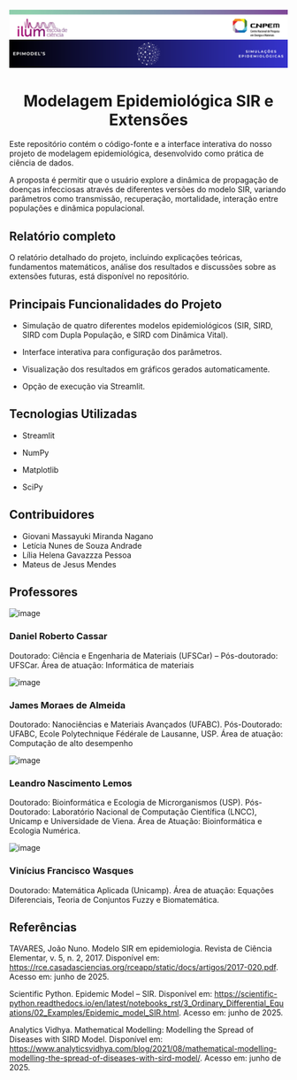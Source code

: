 ![Imagem Ilum](Imagens/header_ilum_leticia.png)
![Imagem Ilum](Imagens/logo.png)

<h1 align="center">Modelagem Epidemiológica SIR e Extensões</h1>

Este repositório contém o código-fonte e a interface interativa do nosso projeto de modelagem epidemiológica, desenvolvido como prática de ciência de dados.

A proposta é permitir que o usuário explore a dinâmica de propagação de doenças infecciosas através de diferentes versões do modelo SIR, variando parâmetros como transmissão, recuperação, mortalidade, interação entre populações e dinâmica populacional.

## Relatório completo
O relatório detalhado do projeto, incluindo explicações teóricas, fundamentos matemáticos, análise dos resultados e discussões sobre as extensões futuras, está disponível no repositório.

## Principais Funcionalidades do Projeto
- Simulação de quatro diferentes modelos epidemiológicos (SIR, SIRD, SIRD com Dupla População, e SIRD com Dinâmica Vital).

- Interface interativa para configuração dos parâmetros.

- Visualização dos resultados em gráficos gerados automaticamente.

- Opção de execução via Streamlit.

## Tecnologias Utilizadas 
- Streamlit
  
- NumPy
  
- Matplotlib
  
- SciPy

## Contribuidores
- Giovani Massayuki Miranda Nagano
- Letícia Nunes de Souza Andrade
- Lília Helena Gavazzza Pessoa
- Mateus de Jesus Mendes

## Professores
![image](https://github.com/user-attachments/assets/a2c4a8d6-bdc3-493a-87dd-5b15ef9b7592)
### Daniel Roberto Cassar
Doutorado: Ciência e Engenharia de Materiais (UFSCar) – Pós-doutorado: UFSCar. Área de atuação: Informática de materiais



![image](https://github.com/user-attachments/assets/3ce04fe4-4edd-4727-b490-8252cdc9d509)

### James Moraes de Almeida
Doutorado: Nanociências e Materiais Avançados (UFABC). Pós-Doutorado: UFABC, Ecole Polytechnique Fédérale de Lausanne, USP. Área de atuação: Computação de alto desempenho



![image](https://github.com/user-attachments/assets/a330ce63-cf04-4ac1-96b5-03e151f18f49)

### Leandro Nascimento Lemos
Doutorado: Bioinformática e Ecologia de Microrganismos (USP). Pós-Doutorado: Laboratório Nacional de Computação Científica (LNCC), Unicamp e Universidade de Viena. Área de Atuação: Bioinformática e Ecologia Numérica.



![image](https://github.com/user-attachments/assets/ee394f2c-8b76-4af1-9a5d-d118bcbfe0d2)
### Vinícius Francisco Wasques
Doutorado: Matemática Aplicada (Unicamp). Área de atuação: Equações Diferenciais, Teoria de Conjuntos Fuzzy e Biomatemática.



## Referências
TAVARES, João Nuno. Modelo SIR em epidemiologia. Revista de Ciência Elementar, v. 5, n. 2, 2017. Disponível em: https://rce.casadasciencias.org/rceapp/static/docs/artigos/2017-020.pdf. Acesso em: junho de 2025.

Scientific Python. Epidemic Model – SIR. Disponível em: https://scientific-python.readthedocs.io/en/latest/notebooks_rst/3_Ordinary_Differential_Equations/02_Examples/Epidemic_model_SIR.html. Acesso em: junho de 2025.
 
Analytics Vidhya. Mathematical Modelling: Modelling the Spread of Diseases with SIRD Model. Disponível em: https://www.analyticsvidhya.com/blog/2021/08/mathematical-modelling-modelling-the-spread-of-diseases-with-sird-model/. Acesso em: junho de 2025.
